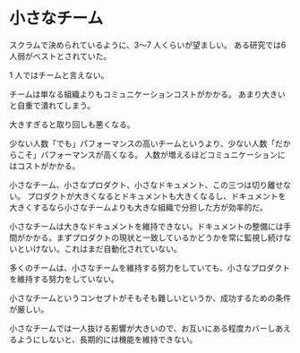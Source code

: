 # 小さなチーム

スクラムで決められているように、3〜7 人くらいが望ましい。
ある研究では6人弱がベストとされていた。

1 人ではチームと言えない。

チームは単なる組織よりもコミュニケーションコストがかかる。
あまり大きいと自重で潰れてしまう。

大きすぎると取り回しも悪くなる。

少ない人数「でも」パフォーマンスの高いチームというより、少ない人数「だからこそ」パフォーマンスが高くなる。
人数が増えるほどコミュニケーションにはコストがかかる。

小さなチーム、小さなプロダクト、小さなドキュメント、この三つは切り離せない。
プロダクトが大きくなるとドキュメントも大きくなるし、ドキュメントを大きくするなら小さなチームよりも大きな組織で分担した方が効率的だ。

小さなチームは大きなドキュメントを維持できない。ドキュメントの整備には手間がかかる。まずプロダクトの現状と一致しているかどうかを常に監視し続けないといけない。これはまだ自動化されていない。

多くのチームは、小さなチームを維持する努力をしていても、小さなプロダクトを維持する努力をしていない。

小さなチームというコンセプトがそもそも難しいというか、成功するための条件が厳しい。

小さなチームでは一人抜ける影響が大きいので、お互いにある程度カバーしあえるようにしないと、長期的には機能を維持できない。
